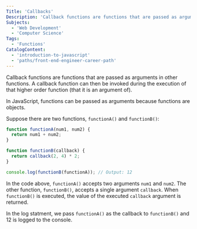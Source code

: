 ```yaml
---
Title: 'Callbacks'
Description: 'Callback functions are functions that are passed as arguments in other functions. A callback function can then be invoked during the execution of that higher order function (that it is an argument of). In JavaScript, functions can be passed as arguments because functions are objects. Suppose there are two functions, functionA() and functionB(): js function functionA(num1, num2) { return num1 + num2; }'
Subjects:
  - 'Web Development'
  - 'Computer Science'
Tags:
  - 'Functions'
CatalogContent:
  - 'introduction-to-javascript'
  - 'paths/front-end-engineer-career-path'
---
```


Callback functions are functions that are passed as arguments in other functions. A callback function can then be invoked during the execution of that higher order function (that it is an argument of).

In JavaScript, functions can be passed as arguments because functions are objects.

Suppose there are two functions, `functionA()` and `functionB()`:

```js
function functionA(num1, num2) {
  return num1 + num2;
}

function functionB(callback) {
  return callback(2, 4) * 2;
}

console.log(functionB(functionA)); // Output: 12
```

In the code above, `functionA()` accepts two arguments `num1` and `num2`. The other function, `functionB()`, accepts a single argument `callback`. When `functionB()` is executed, the value of the executed `callback` argument is returned.

In the log statment, we pass `functionA()` as the callback to `functionB()` and 12 is logged to the console.
